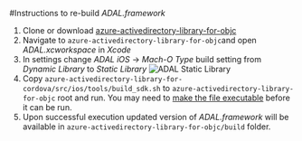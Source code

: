 #Instructions to re-build *ADAL.framework*

1. Clone or download [azure-activedirectory-library-for-objc](https://github.com/AzureAD/azure-activedirectory-library-for-objc)
2. Navigate to `azure-activedirectory-library-for-objc`and open *ADAL.xcworkspace* in *Xcode*
3. In settings change *ADAL iOS* -> *Mach-O Type* build setting from *Dynamic Library* to *Static Library*
![ADAL Static Library](http://i.stack.imgur.com/6yKzU.png)
4. Copy `azure-activedirectory-library-for-cordova/src/ios/tools/build_sdk.sh` to `azure-activedirectory-library-for-objc` root and run. You may need to [make the file executable](https://support.apple.com/en-gb/guide/terminal/apdd100908f-06b3-4e63-8a87-32e71241bab4/mac) before it can be run.
5. Upon successful execution updated version of *ADAL.framework* will be available in `azure-activedirectory-library-for-objc/build` folder.
